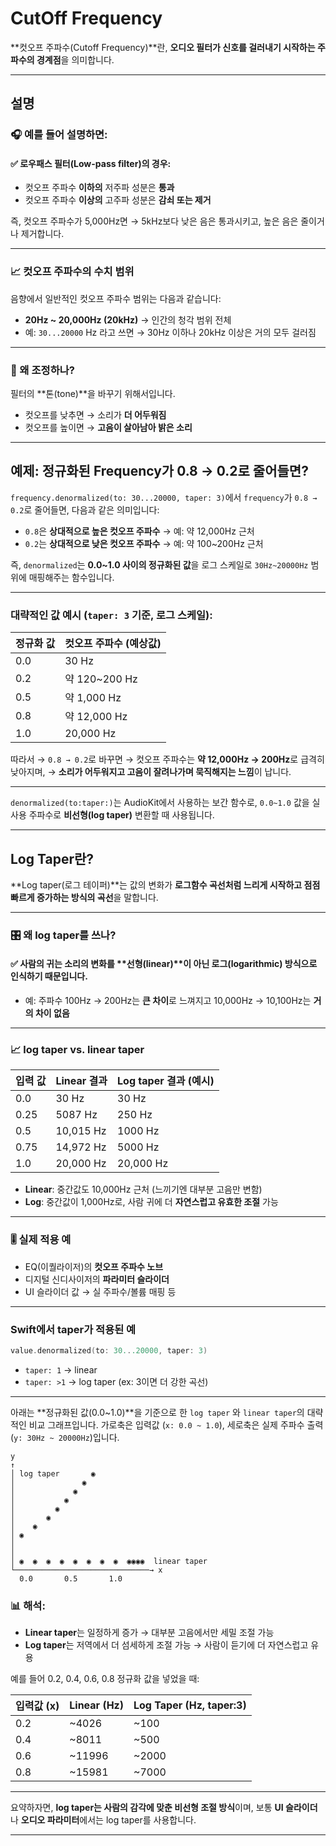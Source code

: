 # CutOff Frequency

**컷오프 주파수(Cutoff Frequency)**란, **오디오 필터가 신호를 걸러내기 시작하는 주파수의 경계점**을 의미합니다.

---
## 설명

### 🎧 예를 들어 설명하면:

#### ✅ 로우패스 필터(Low-pass filter)의 경우:

* 컷오프 주파수 **이하의** 저주파 성분은 **통과**
* 컷오프 주파수 **이상의** 고주파 성분은 **감쇠 또는 제거**

즉, 컷오프 주파수가 5,000Hz면 →
5kHz보다 낮은 음은 통과시키고, 높은 음은 줄이거나 제거합니다.

---

### 📈 컷오프 주파수의 수치 범위

음향에서 일반적인 컷오프 주파수 범위는 다음과 같습니다:

* **20Hz \~ 20,000Hz (20kHz)**
  → 인간의 청각 범위 전체
* 예: `30...20000` Hz 라고 쓰면
  → 30Hz 이하나 20kHz 이상은 거의 모두 걸러짐

---

### 📌 왜 조정하나?

필터의 \*\*톤(tone)\*\*을 바꾸기 위해서입니다.

* 컷오프를 낮추면 → 소리가 **더 어두워짐**
* 컷오프를 높이면 → **고음이 살아남아 밝은 소리**

---

## 예제: 정규화된 Frequency가 0.8 → 0.2로 줄어들면?

`frequency.denormalized(to: 30...20000, taper: 3)`에서 `frequency`가 `0.8 → 0.2`로 줄어들면, 다음과 같은 의미입니다:

* `0.8`은 **상대적으로 높은 컷오프 주파수** → 예: 약 12,000Hz 근처
* `0.2`는 **상대적으로 낮은 컷오프 주파수** → 예: 약 100\~200Hz 근처

즉, `denormalized`는 **0.0\~1.0 사이의 정규화된 값**을 로그 스케일로 `30Hz~20000Hz` 범위에 매핑해주는 함수입니다.

---

### 대략적인 값 예시 (`taper: 3` 기준, 로그 스케일):

| 정규화 값 | 컷오프 주파수 (예상값) |
| ----- | ------------- |
| 0.0   | 30 Hz         |
| 0.2   | 약 120\~200 Hz |
| 0.5   | 약 1,000 Hz    |
| 0.8   | 약 12,000 Hz   |
| 1.0   | 20,000 Hz     |

따라서
→ `0.8 → 0.2`로 바꾸면
→ 컷오프 주파수는 **약 12,000Hz → 200Hz**로 급격히 낮아지며,
→ **소리가 어두워지고 고음이 잘려나가며 묵직해지는 느낌**이 납니다.

---

`denormalized(to:taper:)`는 AudioKit에서 사용하는 보간 함수로,
`0.0~1.0` 값을 실사용 주파수로 **비선형(log taper)** 변환할 때 사용됩니다.

---

## Log Taper란?

\*\*Log taper(로그 테이퍼)\*\*는 값의 변화가 **로그함수 곡선처럼 느리게 시작하고 점점 빠르게 증가하는 방식의 곡선**을 말합니다.

---

### 🎛 왜 log taper를 쓰나?

#### ✅ 사람의 귀는 소리의 변화를 \*\*선형(linear)\*\*이 아닌 **로그(logarithmic)** 방식으로 인식하기 때문입니다.

* 예:
  주파수 100Hz → 200Hz는 **큰 차이**로 느껴지고
  10,000Hz → 10,100Hz는 **거의 차이 없음**

---

### 📈 log taper vs. linear taper

| 입력 값 | Linear 결과 | Log taper 결과 (예시) |
| ---- | --------- | ----------------- |
| 0.0  | 30 Hz     | 30 Hz             |
| 0.25 | 5087 Hz   | 250 Hz            |
| 0.5  | 10,015 Hz | 1000 Hz           |
| 0.75 | 14,972 Hz | 5000 Hz           |
| 1.0  | 20,000 Hz | 20,000 Hz         |

* **Linear**: 중간값도 10,000Hz 근처 (느끼기엔 대부분 고음만 변함)
* **Log**: 중간값이 1,000Hz로, 사람 귀에 더 **자연스럽고 유효한 조절** 가능

---

### 🎚 실제 적용 예

* EQ(이퀄라이저)의 **컷오프 주파수 노브**
* 디지털 신디사이저의 **파라미터 슬라이더**
* UI 슬라이더 값 → 실 주파수/볼륨 매핑 등

---

### Swift에서 taper가 적용된 예

```swift
value.denormalized(to: 30...20000, taper: 3)
```

* `taper: 1` → linear
* `taper: >1` → log taper (ex: 3이면 더 강한 곡선)

---

아래는 \*\*정규화된 값(0.0\~1.0)\*\*을 기준으로 한 `log taper` 와 `linear taper`의 대략적인 비교 그래프입니다.
가로축은 입력값 (`x: 0.0 ~ 1.0`), 세로축은 실제 주파수 출력 (`y: 30Hz ~ 20000Hz`)입니다.

```
y
↑
│ log taper       ◉
│               ◉
│             ◉
│           ◉
│         ◉
│       ◉
│    ◉
│ ◉
│
│
│ ◉  ◉  ◉  ◉  ◉  ◉  ◉  ◉  ◉◉◉◉  linear taper
└──────────────────────────────→ x
  0.0       0.5       1.0
```

### 📊 해석:

* **Linear taper**는 일정하게 증가 → 대부분 고음에서만 세밀 조절 가능
* **Log taper**는 저역에서 더 섬세하게 조절 가능 → 사람이 듣기에 더 자연스럽고 유용

예를 들어 0.2, 0.4, 0.6, 0.8 정규화 값을 넣었을 때:

| 입력값 (x) | Linear (Hz) | Log Taper (Hz, taper:3) |
| ------- | ----------- | ----------------------- |
| 0.2     | \~4026      | \~100                   |
| 0.4     | \~8011      | \~500                   |
| 0.6     | \~11996     | \~2000                  |
| 0.8     | \~15981     | \~7000                  |

---

요약하자면, **log taper는 사람의 감각에 맞춘 비선형 조절 방식**이며, 보통 **UI 슬라이더**나 **오디오 파라미터**에서는 log taper를 사용합니다.

---
